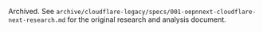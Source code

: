 Archived. See `archive/cloudflare-legacy/specs/001-oepnnext-cloudflare-next-research.md` for the original research and analysis document.
